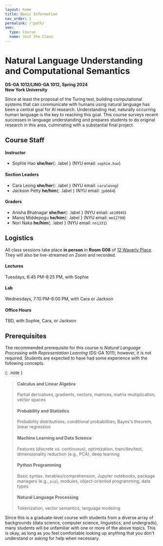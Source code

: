 ```yaml
---
layout: home
title: Basic Information 
nav_order: 1
permalink: /:path/
seo:
  type: Course
  name: Just the Class
---
```


# Natural Language Understanding and Computational Semantics

**DS-GA 1012/LING-GA 1012, Spring 2024**<br />
**New York University**

Since at least the proposal of the Turing test, building computational systems that can communicate with humans using natural language has been a central goal for Al research. Understanding real, naturally occurring human language is the key to reaching this goal. This course surveys recent successes in language understanding and prepares students to do original research in this area, culminating with a substantial final project. 

## Course Staff

#### Instructor

* Sophie Hao **she/her**{: .label } (NYU email: `sophie.hao`)

#### Section Leaders

* Cara Leong **she/her**{: .label } (NYU email: `caraleong`)
* Jackson Petty **he/him**{: .label } (NYU email: `jp6664`)

#### Graders

* Anisha Bhatnagar **she/her**{: .label } (NYU email: `ab10945`)
* Manoj Middepogu **he/him**{: .label } (NYU email: `mm12799`) 
* Nori Naka **he/him**{: .label } (NYU email: `nn1331`) 

## Logistics

All class sessions take place **in person** in **Room G08** of
[12 Waverly Place](https://goo.gl/maps/3qye7472KPRqERbi8). They will also be live-streamed on Zoom and recorded.

#### Lectures

Tuesdays, 6:45 PM–8:25 PM, with Sophie <!-- ([Zoom](https://nyu.zoom.us/j/92410947089)) -->

#### Lab

Wednesdays, 7:10 PM–8:00 PM, with Cara or Jackson <!-- ([Zoom](https://nyu.zoom.us/j/94134057762)) -->

#### Office Hours

TBD, with Sophie, Cara, or Jackson

[//]: # (Office hours take place **in person** at [60 5th Ave]&#40;https://goo.gl/maps/ebreTwPLgwXsyKZZ6&#41;.)
[//]: # ()
[//]: # (Tuesdays, 3:00–4:00, with Namrata in Room 763  )
[//]: # (Thursdays, 12:30–1:30, with Lorena in Room 763  )
[//]: # (Fridays, 11:00–12:00, with Sophie in Room 700)

## Prerequisites

The recommended prerequisite for this course is _Natural Language Processing with Representation Learning_ (DS-GA 
1011); however, it is not required. Students are expected to have had some experience with the following concepts.

{: .note }
> #### Calculus and Linear Algebra
> Partial derivatives, gradients, vectors, matrices, matrix multiplication, vector spaces
>
> #### Probability and Statistics
> Probability distributions, conditional probabilities, Bayes's theorem, linear regression
>
> #### Machine Learning and Data Science
> Features (discrete vs. continuous), optimization, train/dev/test, dimensionality reduction (e.g., PCA), deep learning
>
> #### Python Programming
> Basic syntax, iterables/comprehension, Jupyter notebooks, package managers (e.g., `pip`), modules, object-oriented programming, data types
>
> #### Natural Language Processing
> Tokenization, vector semantics, language modeling

Since this is a graduate-level course with students from a diverse array of backgrounds (data science, computer science,
linguistics, and undergrads), many students will be unfamiliar with one or more of the above topics. This is okay, as
long as you feel comfortable looking up anything that you don't understand or asking for help when necessary. 
